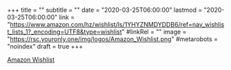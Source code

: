 +++
title = ""
subtitle = ""
date = "2020-03-25T06:00:00"
lastmod = "2020-03-25T06:00:00"
link = "https://www.amazon.com/hz/wishlist/ls/1YHYZNMDYDDB6/ref=nav_wishlist_lists_1?_encoding=UTF8&type=wishlist"
#linkRel = ""
image = "https://rsc.youronly.one/img/logos/Amazon_Wishlist.png"
#metarobots = "noindex"
draft = true
+++

<a href="https://www.amazon.com/hz/wishlist/ls/1YHYZNMDYDDB6/ref=nav_wishlist_lists_1?_encoding=UTF8&type=wishlist" rel="me noopener external nofollow" referrerpolicy="strict-origin-when-cross-origin">Amazon Wishlist</a>
